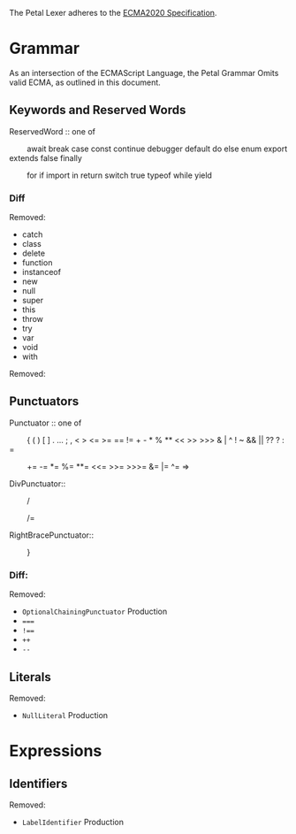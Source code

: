 The Petal Lexer adheres to the [ECMA2020 Specification](https://262.ecma-international.org/#sec-ecmascript-language-lexical-grammar).

# Grammar

As an intersection of the ECMAScript Language, the Petal Grammar Omits valid ECMA, as outlined in this document.

## Keywords and Reserved Words

ReservedWord :: one of

&emsp;&emsp; await break case const continue debugger default do else enum export extends false finally

&emsp;&emsp; for if import in return switch true typeof while yield

### Diff

Removed:

* catch
* class
* delete
* function
* instanceof
* new
* null
* super
* this
* throw
* try
* var 
* void
* with

Removed:


## Punctuators

Punctuator :: one of

&emsp;&emsp; { ( ) [ ] . ... ; , < > <= >= == != + - * % ** << >> >>> & | ^ ! ~ && || ?? ? : =

&emsp;&emsp; += -= *= %= **= <<= >>= >>>= &= |= ^= =>

DivPunctuator::

&emsp;&emsp; /

&emsp;&emsp; /=

RightBracePunctuator::

&emsp;&emsp; }

### Diff:

Removed: 

* `OptionalChainingPunctuator` Production
* `===`
* `!==` 
* `++`
* `--`

## Literals

Removed:

* `NullLiteral` Production

# Expressions

## Identifiers

Removed:

* `LabelIdentifier` Production

